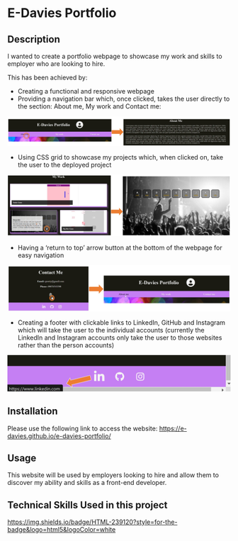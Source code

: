 # E-Davies Portfolio

## Description

I wanted to create a portfolio webpage to showcase my work and skills to employer who are looking to hire.

This has been achieved by:
* Creating a functional and responsive webpage
* Providing a navigation bar which, once clicked, takes the user directly to the section: About me, My work and Contact me:

![screenshot of navigating to the about me section](./images/navigating-to-about-me.jpg) 

* Using CSS grid to showcase my projects which, when clicked on, take the user to the deployed project

![screenshot clicking on project](./images/project-to-deployed.jpg)

* Having a ‘return to top’ arrow button at the bottom of the webpage for easy navigation 

![screenshot of navigating to the top of the webpage](./images/navigating-to-top.jpg) 

* Creating a footer with clickable links to LinkedIn, GitHub and Instagram which will take the user to the individual accounts (currently the LinkedIn and Instagram accounts only take the user to those websites rather than the person accounts)

![screenshot of footer icons](./images/footer-icon-navigation.jpg) 



## Installation

Please use the following link to access the website: https://e-davies.github.io/e-davies-portfolio/

## Usage

This website will be used by employers looking to hire and allow them to discover my ability and skills as a front-end developer.

## Technical Skills Used in this project

https://img.shields.io/badge/HTML-239120?style=for-the-badge&logo=html5&logoColor=white
